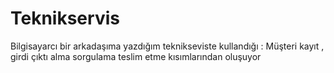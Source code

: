 # Teknikservis
Bilgisayarcı bir arkadaşıma yazdığım teknikseviste kullandığı : Müşteri kayıt , girdi çıktı alma sorgulama teslim etme kısımlarından oluşuyor 
